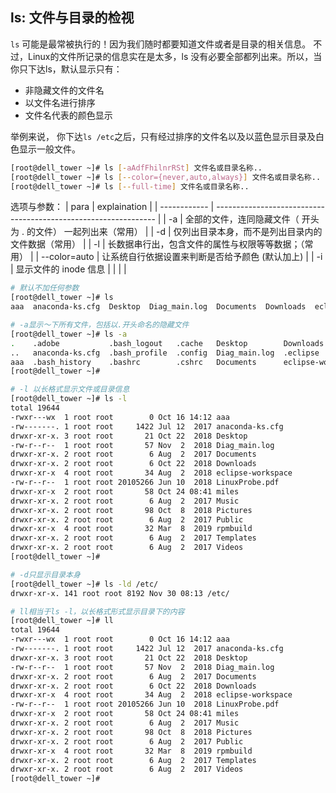 
## ls: 文件与目录的检视

`ls` 可能是最常被执行的！因为我们随时都要知道文件或者是目录的相关信息。
不过，Linux的文件所记录的信息实在是太多，ls 没有必要全部都列出来。所以，当你只下达ls，默认显示只有：
* 非隐藏文件的文件名
* 以文件名进行排序
* 文件名代表的颜色显示

举例来说， 你下达`ls /etc`之后，只有经过排序的文件名以及以蓝色显示目录及白色显示一般文件。
```sh
[root@dell_tower ~]# ls [-aAdfFhilnrRSt] 文件名或目录名称..
[root@dell_tower ~]# ls [--color={never,auto,always}] 文件名或目录名称..
[root@dell_tower ~]# ls [--full-time] 文件名或目录名称..
```

选项与参数：
| para         | explaination                                                    |
| ------------ | --------------------------------------------------------------- |
| -a           | 全部的文件，连同隐藏文件（ 开头为 . 的文件） 一起列出来（常用） |
| -d           | 仅列出目录本身，而不是列出目录内的文件数据（常用）              |
| -l           | 长数据串行出，包含文件的属性与权限等等数据；（常用）            |
| --color=auto | 让系统自行依据设置来判断是否给予颜色 (默认加上)                 |
| -i           | 显示文件的 inode 信息                                           |
|              |                                                                 |



```sh
# 默认不加任何参数
[root@dell_tower ~]# ls
aaa  anaconda-ks.cfg  Desktop  Diag_main.log  Documents  Downloads  eclipse-workspace  LinuxProbe.pdf  miles  Music  Pictures  Public  rpmbuild  Templates  Videos

# -a显示～下所有文件，包括以.开头命名的隐藏文件
[root@dell_tower ~]# ls -a
.    .adobe           .bash_logout   .cache   Desktop        Downloads          .esd_auth      .idlerc         .local       .mozilla        .oracle_jre_usage  .pki             rpmbuild  .tcshrc    Videos
..   anaconda-ks.cfg  .bash_profile  .config  Diag_main.log  .eclipse           .gnupg         .lesshst        .macromedia  Music           .p2                Public           .ssh      Templates  .viminfo
aaa  .bash_history    .bashrc        .cshrc   Documents      eclipse-workspace  .ICEauthority  LinuxProbe.pdf  miles        .mysql_history  Pictures           .python_history  .swt      .tooling   .Xauthority
[root@dell_tower ~]#

# -l 以长格式显示文件或目录信息
[root@dell_tower ~]# ls -l
total 19644
-rwxr---wx  1 root root        0 Oct 16 14:12 aaa
-rw-------. 1 root root     1422 Jul 12  2017 anaconda-ks.cfg
drwxr-xr-x. 3 root root       21 Oct 22  2018 Desktop
-rw-r--r--  1 root root       57 Nov  2  2018 Diag_main.log
drwxr-xr-x. 2 root root        6 Aug  2  2017 Documents
drwxr-xr-x. 2 root root        6 Oct 22  2018 Downloads
drwxr-xr-x  4 root root       34 Aug  2  2018 eclipse-workspace
-rw-r--r--  1 root root 20105266 Jun 10  2018 LinuxProbe.pdf
drwxr-xr-x  2 root root       58 Oct 24 08:41 miles
drwxr-xr-x. 2 root root        6 Aug  2  2017 Music
drwxr-xr-x. 2 root root       98 Oct  8  2018 Pictures
drwxr-xr-x. 2 root root        6 Aug  2  2017 Public
drwxr-xr-x  4 root root       32 Mar  8  2019 rpmbuild
drwxr-xr-x. 2 root root        6 Aug  2  2017 Templates
drwxr-xr-x. 2 root root        6 Aug  2  2017 Videos
[root@dell_tower ~]#

# -d只显示目录本身
[root@dell_tower ~]# ls -ld /etc/
drwxr-xr-x. 141 root root 8192 Nov 30 08:13 /etc/

# ll相当于ls -l，以长格式形式显示目录下的内容
[root@dell_tower ~]# ll
total 19644
-rwxr---wx  1 root root        0 Oct 16 14:12 aaa
-rw-------. 1 root root     1422 Jul 12  2017 anaconda-ks.cfg
drwxr-xr-x. 3 root root       21 Oct 22  2018 Desktop
-rw-r--r--  1 root root       57 Nov  2  2018 Diag_main.log
drwxr-xr-x. 2 root root        6 Aug  2  2017 Documents
drwxr-xr-x. 2 root root        6 Oct 22  2018 Downloads
drwxr-xr-x  4 root root       34 Aug  2  2018 eclipse-workspace
-rw-r--r--  1 root root 20105266 Jun 10  2018 LinuxProbe.pdf
drwxr-xr-x  2 root root       58 Oct 24 08:41 miles
drwxr-xr-x. 2 root root        6 Aug  2  2017 Music
drwxr-xr-x. 2 root root       98 Oct  8  2018 Pictures
drwxr-xr-x. 2 root root        6 Aug  2  2017 Public
drwxr-xr-x  4 root root       32 Mar  8  2019 rpmbuild
drwxr-xr-x. 2 root root        6 Aug  2  2017 Templates
drwxr-xr-x. 2 root root        6 Aug  2  2017 Videos
[root@dell_tower ~]#
```

